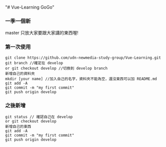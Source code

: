 "# Vue-Learning GoGo" 

### 一季一個新

master 只放大家要跟大家講的東西喔!

### 第一次使用

```
git clone https://github.com/udn-newmedia-study-group/Vue-Learning.git
git branch //確定在 develop
or git checkout develop //切換到 develop branch
新增自己的資料夾
mkdir [your name] //加入自己的名字，資料夾不能為空，還沒東西可以加 README.md
git add -A
git commit -m "my first commit"
git push origin develop
```

### 之後新增
```
git status // 確認自己在 develop
or git checkout develop
新增自己的東西
git add -A
git commit -m "my first commit"
git push origin develop
```